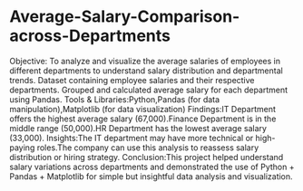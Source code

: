 # Average-Salary-Comparison-across-Departments
Objective: To analyze and visualize the average salaries of employees in different departments to understand salary distribution and departmental trends.
Dataset containing employee salaries and their respective departments.
Grouped and calculated average salary for each department using Pandas.
Tools & Libraries:Python,Pandas (for data manipulation),Matplotlib (for data visualization)
Findings:IT Department offers the highest average salary (67,000).Finance Department is in the middle range (50,000).HR Department has the lowest average salary (33,000).
Insights:The IT department may have more technical or high-paying roles.The company can use this analysis to reassess salary distribution or hiring strategy.
Conclusion:This project helped understand salary variations across departments and demonstrated the use of Python + Pandas + Matplotlib for simple but insightful data analysis and visualization.
